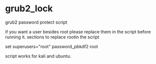 # grub2_lock
grub2 password protect script

if you want a user besides root please replace them in the script before running it. 
sections to replace rootin the script

set superusers="root"
password_pbkdf2 root

script works for kali and ubuntu.
